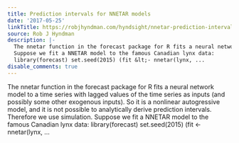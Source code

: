 ```yaml
---
title: Prediction intervals for NNETAR models
date: '2017-05-25'
linkTitle: https://robjhyndman.com/hyndsight/nnetar-prediction-intervals/
source: Rob J Hyndman
description: |-
  The nnetar function in the forecast package for R fits a neural network model to a time series with lagged values of the time series as inputs (and possibly some other exogenous inputs). So it is a nonlinear autogressive model, and it is not possible to analytically derive prediction intervals. Therefore we use simulation.
  Suppose we fit a NNETAR model to the famous Canadian lynx data:
  library(forecast) set.seed(2015) (fit &lt;- nnetar(lynx, ...
disable_comments: true
---
```

The nnetar function in the forecast package for R fits a neural network model to a time series with lagged values of the time series as inputs (and possibly some other exogenous inputs). So it is a nonlinear autogressive model, and it is not possible to analytically derive prediction intervals. Therefore we use simulation.
Suppose we fit a NNETAR model to the famous Canadian lynx data:
library(forecast) set.seed(2015) (fit &lt;- nnetar(lynx, ...